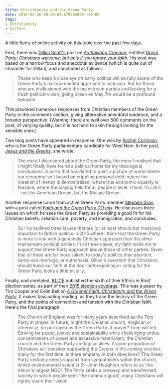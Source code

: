 ```yaml
---
title: Christianity and the Green Party
date: 2015-03-26 08:30:03.674702000 +00:00
tags:
- Christianity
- Culture
---
```

A little flurry of online activity on this topic over the past few days.

First, there was [Gillan Scott's](http://godandpoliticsuk.org/about/) post on [_Archbishop Cranmer_](http://archbishopcranmer.com/), entitled [_Green Party: Christians welcome, but only if you ignore your faith_](http://archbishopcranmer.com/green-party-christians-welcome-but-only-if-you-ignore-your-faith/). His post was based on a narrow focus and anecdotal evidence (which is quite out of character for Gillan), and concluded as follows:

> Those who keep a close eye on party politics will be fully aware of the Green Party's narrow-minded approach to inclusion. But for those who are disillusioned with the mainstream parties and looking for a fresh political vision, going Green on May 7th would be a profound delusion.

This provoked numerous responses from Christian members of the Green Party in the comments section, giving alternative anecdotal evidence, and a broader perspective. (Warning: there are well over 500 comments on the post, of varying quality, but it is not hard to skim through looking for the sensible ones.)

Two blog posts have appeared in response. One was by [Rachel Collinson](http://newhamgreenparty.com/2015/03/22/meet-the-candidates-rachel-collinson/), who is the Green Party parliamentary candidate for West Ham. In her post, [_Jesus and the Greens_](http://newhamgreenparty.com/2015/03/25/jesus-and-the-greens/), she wrote:

> The more I discovered about the Green Party, the more I realised that I might finally have found a political home for my theological conclusions. A party that has dared to paint a picture of world where our economy isn't based on crippling personal debt; where the creation of money is democratised; where true economic equality is feasible; where the playing field for all people is level. I think I'd call it – not the American Dream, but the Mosaic Dream.

Another response came from active Green Party member [Stephen Gray](http://greenchristian.co.uk/), with a post called [_Faith and the Green Party DO mix_](http://greenchristian.co.uk/2015/03/faith-and-the-green-party-do-mix/). He discusses three issues on which he sees the Green Party as providing a good fit for his Christian beliefs: creation care, poverty, and immigration, and concludes:

> So I've outlined three issues that are (or at least should be) massively important to British politics in 2015 where I think that the Green Party is more in line with a genuinely Christian approach than the other mainstream political parties. In all three cases, my faith leads me to support the Green Party approach above those of other parties. Given that all three are far more salient to today's politics than abortion, same-sex marriage, or euthanasia, Gillan's assertion that Christians should leave our faith at the door before joining or voting for the Green Party looks a little bit silly.

Finally, and unrelated, [KLICE](http://klice.co.uk/) published the sixth of their _Ethics in Brief_ election series, as part of their [2015 election coverage](http://klice.co.uk/index.php/resources/election2015). This was a paper by Tim Cooper and Colin Bell on [_A Greener Faith: Christianity and the Green Party_](http://klice.co.uk/uploads/Ethics%20in%20Brief/EiB_CooperBell_E2015_6_WEB.pdf). It makes fascinating reading, as they trace the history of the Green Party, and the points of connection and tension with the Christian faith. Here's the final paragraph:

> The Church of England was for many years described as the Tory Party at prayer. In future, might the Christian church, Anglican or otherwise, be portrayed as the Green Party at prayer? Time will tell. Striving for peace, justice and sustainability while challenging undue concentrations of power and excessive materialism, the Christian church and the Green Party are logical allies. A good proportion of Christians will consider supporting the Greens in the coming election, many for the first time. Is there empathy in both directions? The Green Party certainly needs support from sympathisers within the church, which environmental scientist Sir John Houghton refers to as 'the nation's largest NGO'. The Party seeks a renewed and transformed society in which people seek 'the common good'; many Christians will rightly share their vision. 
